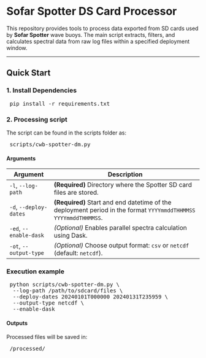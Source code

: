 # Sofar Spotter DS Card Processor

This repository provides tools to process data exported from SD cards used by **Sofar Spotter** wave buoys. The main script extracts, filters, and calculates spectral data from raw log files within a specified deployment window.

---

## Quick Start

### 1. Install Dependencies

<pre> pip install -r requirements.txt </pre>

### 2. Processing script

The script can be found in the scripts folder as:

<pre> scripts/cwb-spotter-dm.py </pre>

#### Arguments

| Argument               | Description                                                                                                     |
| ---------------------- | --------------------------------------------------------------------------------------------------------------- |
| `-l`, `--log-path`     | **(Required)** Directory where the Spotter SD card files are stored.                                            |
| `-d`, `--deploy-dates` | **(Required)** Start and end datetime of the deployment period in the format `YYYYmmddTHHMMSS YYYYmmddTHHMMSS`. |
| `-ed`, `--enable-dask` | *(Optional)* Enables parallel spectra calculation using Dask.                                                   |
| `-ot`, `--output-type` | *(Optional)* Choose output format: `csv` or `netcdf` (default: `netcdf`).                                       |


### Execution example

<pre> python scripts/cwb-spotter-dm.py \
  --log-path /path/to/sdcard/files \
  --deploy-dates 20240101T000000 20240131T235959 \
  --output-type netcdf \
  --enable-dask  </pre>


#### Outputs

 Processed files will be saved in:

 <pre> <log-path>/processed/ </pre>

